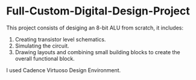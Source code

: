 # Full-Custom-Digital-Design-Project
This project consists of desiging an 8-bit ALU from scratch, it includes: 
1. Creating transistor level schematics. 
2. Simulating the circuit. 
3. Drawing layouts and combining small building blocks to create the overall functional block. 

I used Cadence Virtuoso Design Environment.
